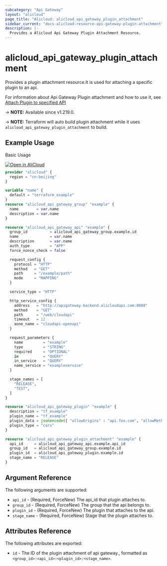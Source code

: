 ```yaml
---
subcategory: "Api Gateway"
layout: "alicloud"
page_title: "Alicloud: alicloud_api_gateway_plugin_attachment"
sidebar_current: "docs-alicloud-resource-api-gateway-plugin-attachment"
description: |-
  Provides a Alicloud Api Gateway Plugin Attachment Resource.
---
```


# alicloud_api_gateway_plugin_attachment

Provides a plugin attachment resource.It is used for attaching a specific plugin to an api. 

For information about Api Gateway Plugin attachment and how to use it, see [Attach Plugin to specified API](https://www.alibabacloud.com/help/en/api-gateway/developer-reference/api-cloudapi-2016-07-14-attachplugin)

-> **NOTE:** Available since v1.219.0.

-> **NOTE:** Terraform will auto build plugin attachment while it uses `alicloud_api_gateway_plugin_attachment` to build.

## Example Usage

Basic Usage

<div style="display: block;margin-bottom: 40px;"><div class="oics-button" style="float: right;position: absolute;margin-bottom: 10px;">
  <a href="https://api.aliyun.com/terraform?resource=alicloud_api_gateway_plugin_attachment&exampleId=25739863-f177-e95c-908d-cd9ce1d804d9fdb80ee5&activeTab=example&spm=docs.r.api_gateway_plugin_attachment.0.25739863f1&intl_lang=EN_US" target="_blank">
    <img alt="Open in AliCloud" src="https://img.alicdn.com/imgextra/i1/O1CN01hjjqXv1uYUlY56FyX_!!6000000006049-55-tps-254-36.svg" style="max-height: 44px; max-width: 100%;">
  </a>
</div></div>

```terraform
provider "alicloud" {
  region = "cn-beijing"
}

variable "name" {
  default = "terraform_example"
}
resource "alicloud_api_gateway_group" "example" {
  name        = var.name
  description = var.name
}

resource "alicloud_api_gateway_api" "example" {
  group_id          = alicloud_api_gateway_group.example.id
  name              = var.name
  description       = var.name
  auth_type         = "APP"
  force_nonce_check = false

  request_config {
    protocol = "HTTP"
    method   = "GET"
    path     = "/example/path"
    mode     = "MAPPING"
  }

  service_type = "HTTP"

  http_service_config {
    address   = "http://apigateway-backend.alicloudapi.com:8080"
    method    = "GET"
    path      = "/web/cloudapi"
    timeout   = 12
    aone_name = "cloudapi-openapi"
  }

  request_parameters {
    name         = "example"
    type         = "STRING"
    required     = "OPTIONAL"
    in           = "QUERY"
    in_service   = "QUERY"
    name_service = "exampleservice"
  }

  stage_names = [
    "RELEASE",
    "TEST",
  ]
}

resource "alicloud_api_gateway_plugin" "example" {
  description = "tf_example"
  plugin_name = "tf_example"
  plugin_data = jsonencode({ "allowOrigins" : "api.foo.com", "allowMethods" : "GET,POST,PUT,DELETE,HEAD,OPTIONS,PATCH", "allowHeaders" : "Authorization,Accept,Accept-Ranges,Cache-Control,Range,Date,Content-Type,Content-Length,Content-MD5,User-Agent,X-Ca-Signature,X-Ca-Signature-Headers,X-Ca-Signature-Method,X-Ca-Key,X-Ca-Timestamp,X-Ca-Nonce,X-Ca-Stage,X-Ca-Request-Mode,x-ca-deviceid", "exposeHeaders" : "Content-MD5,Server,Date,Latency,X-Ca-Request-Id,X-Ca-Error-Code,X-Ca-Error-Message", "maxAge" : 172800, "allowCredentials" : true })
  plugin_type = "cors"
}

resource "alicloud_api_gateway_plugin_attachment" "example" {
  api_id     = alicloud_api_gateway_api.example.api_id
  group_id   = alicloud_api_gateway_group.example.id
  plugin_id  = alicloud_api_gateway_plugin.example.id
  stage_name = "RELEASE"
}
```

## Argument Reference

The following arguments are supported:

* `api_id` - (Required, ForceNew) The api_id that plugin attaches to.
* `group_id` - (Required, ForceNew) The group that the api belongs to.
* `plugin_id` - (Required, ForceNew) The plugin that attaches to the api.
* `stage_name` - (Required, ForceNew) Stage that the plugin attaches to.

## Attributes Reference

The following attributes are exported:

* `id` - The ID of the plugin attachment of api gateway., formatted as `<group_id>:<api_id>:<plugin_id>:<stage_name>`.

